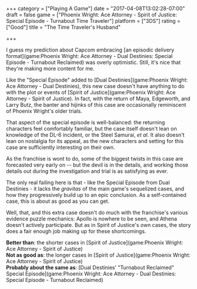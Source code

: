 +++
category = ["Playing A Game"]
date = "2017-04-08T13:02:28-07:00"
draft = false
game = ["Phoenix Wright: Ace Attorney - Spirit of Justice: Special Episode - Turnabout Time Traveler"]
platform = ["3DS"]
rating = ["Good"]
title = "The Time Traveler's Husband"

+++

I guess my prediction about Capcom embracing [an episodic delivery format](game:Phoenix Wright: Ace Attorney - Dual Destinies: Special Episode - Turnabout Reclaimed) was overly optimistic.  Still, it's nice that they're making more content for me.

Like the "Special Episode" added to [Dual Destinies](game:Phoenix Wright: Ace Attorney - Dual Destinies), this new case doesn't have anything to do with the plot or events of [Spirit of Justice](game:Phoenix Wright: Ace Attorney - Spirit of Justice).  In fact, with the return of Maya, Edgeworth, and Larry Butz, the banter and hijinks of this case are occasionally reminiscent of Phoenix Wright's older trials.

That aspect of the special episode is well-balanced: the returning characters feel comfortably familiar, but the case itself doesn't lean on knowledge of the DL-6 incident, or the Steel Samurai, <i>et al</i>.  It also doesn't lean on nostalgia for its appeal, as the new characters and setting for this case are sufficiently interesting on their own.

As the franchise is wont to do, some of the biggest twists in this case are forecasted very early on -- but the devil is in the details, and working those details out during the investigation and trial is as satisfying as ever.

The only real failing here is that - like the Special Episode from Dual Destinies - it lacks the <i>gravitas</i> of the main game's sequelized cases, and how they progressively build up to an epic conclusion.  As a self-contained case, this is about as good as you can get.

Well, that, and this extra case doesn't do much with the franchise's various evidence puzzle mechanics: Apollo is nowhere to be seen, and Athena doesn't actively participate.  But as in Spirit of Justice's own cases, the story does a fair enough job making up for these shortcomings.

<b>Better than</b>: the shorter cases in [Spirit of Justice](game:Phoenix Wright: Ace Attorney - Spirit of Justice)  
<b>Not as good as</b>: the longer cases in [Spirit of Justice](game:Phoenix Wright: Ace Attorney - Spirit of Justice)  
<b>Probably about the same as</b>: [Dual Destinies' "Turnabout Reclaimed" Special Episode](game:Phoenix Wright: Ace Attorney - Dual Destinies: Special Episode - Turnabout Reclaimed)
